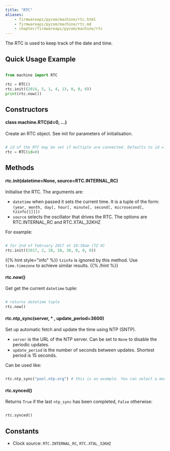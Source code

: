 ```yaml
---
title: "RTC"
aliases:
    - firmwareapi/pycom/machine/rtc.html
    - firmwareapi/pycom/machine/rtc.md
    - chapter/firmwareapi/pycom/machine/rtc
---
```


The RTC is used to keep track of the date and time.

## Quick Usage Example

```python

from machine import RTC

rtc = RTC()
rtc.init((2014, 5, 1, 4, 13, 0, 0, 0))
print(rtc.now())
```

## Constructors

#### class machine.RTC(id=0, ...)

Create an RTC object. See init for parameters of initialisation.

```python

# id of the RTC may be set if multiple are connected. Defaults to id = 0.
rtc = RTC(id=0)
```

## Methods

#### rtc.init(datetime=None, source=RTC.INTERNAL\_RC)

Initialise the RTC. The arguments are:

* `datetime` when passed it sets the current time. It is a tuple of the form: `(year, month, day[, hour[, minute[, second[, microsecond[, tzinfo]]]]])`
* `source` selects the oscillator that drives the RTC. The options are RTC.INTERNAL\_RC and RTC.XTAL\_32KHZ

For example:

```python

# for 2nd of February 2017 at 10:30am (TZ 0)
rtc.init((2017, 2, 28, 10, 30, 0, 0, 0))
```

{{% hint style="info" %}}
`tzinfo` is ignored by this method. Use `time.timezone` to achieve similar results.
{{% /hint %}}

#### rtc.now()

Get get the current `datetime` tuple:

```python

# returns datetime tuple
rtc.now()
```

#### rtc.ntp\_sync(server, \* , update\_period=3600)

Set up automatic fetch and update the time using NTP (SNTP).

* `server` is the URL of the NTP server. Can be set to `None` to disable the periodic updates.
* `update_period` is the number of seconds between updates. Shortest period is 15 seconds.

Can be used like:

```python

rtc.ntp_sync("pool.ntp.org") # this is an example. You can select a more specific server according to your geographical location
```

#### rtc.synced()

Returns `True` if the last `ntp_sync` has been completed, `False` otherwise:

```python

rtc.synced()
```

## Constants

* Clock source: `RTC.INTERNAL_RC`, `RTC.XTAL_32KHZ`

